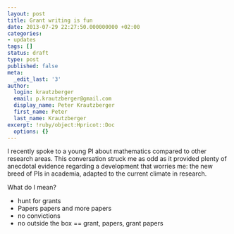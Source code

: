 ```yaml
---
layout: post
title: Grant writing is fun
date: 2013-07-29 22:27:50.000000000 +02:00
categories:
- updates
tags: []
status: draft
type: post
published: false
meta:
  _edit_last: '3'
author:
  login: krautzberger
  email: p.krautzberger@gmail.com
  display_name: Peter Krautzberger
  first_name: Peter
  last_name: Krautzberger
excerpt: !ruby/object:Hpricot::Doc
  options: {}
---
```


I recently spoke to a young PI about mathematics compared to other research areas. This conversation struck me as odd as it provided plenty of anecdotal evidence regarding a development that worries me: the new breed of PIs in academia, adapted to the current climate in research.

What do I mean?

* hunt for grants  
 * Papers papers and more papers  
 * no convictions  
 * no outside the box == grant, papers, grant papers